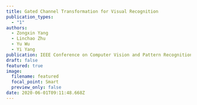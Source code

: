 ```yaml
---
title: Gated Channel Transformation for Visual Recognition
publication_types:
  - "1"
authors:
  - Zongxin Yang
  - Linchao Zhu
  - Yu Wu
  - Yi Yang
publication: IEEE Conference on Computer Vision and Pattern Recognition
draft: false
featured: true
image:
  filename: featured
  focal_point: Smart
  preview_only: false
date: 2020-06-01T09:11:48.668Z
---
```

